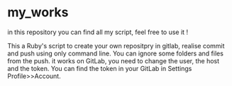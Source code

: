 # my_works
in this repository you can find all my script, feel free to use it !


This a Ruby's script to create your own repositpry in gitlab, realise commit and push using only command line.
You can ignore some folders and files from the push.
it works on GitLab, you need to change the user, the host and the token.
You can find the token in your GitLab in Settings Profile>>Account.
